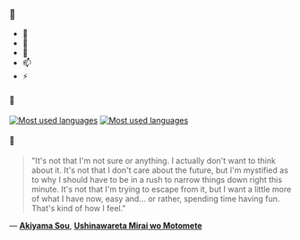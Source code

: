 ### 👋

- 🔭
- 🌱
- 💬
- 📫
- ⚡

#### 🧏

[![Most used languages](https://github-readme-stats-aynah.vercel.app/api/top-langs/?username=aynh&theme=solarized-dark&langs_count=6&layout=compact&hide_title=true)](https://github.com/anuraghazra/github-readme-stats#gh-dark-mode-only)
[![Most used languages](https://github-readme-stats-aynah.vercel.app/api/top-langs/?username=aynh&theme=solarized-light&langs_count=6&layout=compact&hide_title=true)](https://github.com/anuraghazra/github-readme-stats#gh-light-mode-only)

#### 💬

> "It's not that I'm not sure or anything. I actually don't want to think about it. It's not that I don't care about the future, but I'm mystified as to why I should have to be in a rush to narrow things down right this minute. It's not that I'm trying to escape from it, but I want a little more of what I have now, easy and... or rather, spending time having fun. That's kind of how I feel."

&mdash; [**Akiyama Sou**](https://myanimelist.net/character.php?q=Akiyama%20Sou&cat=character), [**Ushinawareta Mirai wo Motomete**](https://myanimelist.net/search/all?q=Ushinawareta%20Mirai%20wo%20Motomete&cat=all)

